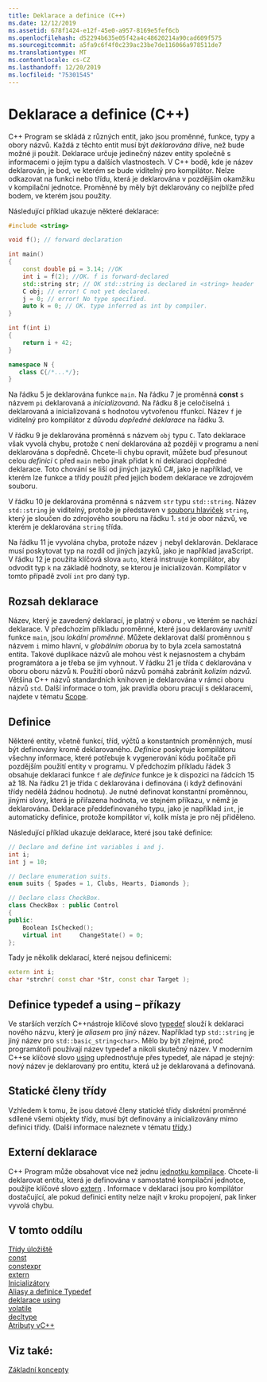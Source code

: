 ```yaml
---
title: Deklarace a definice (C++)
ms.date: 12/12/2019
ms.assetid: 678f1424-e12f-45e0-a957-8169e5fef6cb
ms.openlocfilehash: d52294b635e05f42a4c48620214a90cad609f575
ms.sourcegitcommit: a5fa9c6f4f0c239ac23be7de116066a978511de7
ms.translationtype: MT
ms.contentlocale: cs-CZ
ms.lasthandoff: 12/20/2019
ms.locfileid: "75301545"
---
```

# <a name="declarations-and-definitions-c"></a>Deklarace a definice (C++)

C++ Program se skládá z různých entit, jako jsou proměnné, funkce, typy a obory názvů. Každá z těchto entit musí být *deklarována* dříve, než bude možné ji použít. Deklarace určuje jedinečný název entity společně s informacemi o jejím typu a dalších vlastnostech. V C++ bodě, kde je název deklarován, je bod, ve kterém se bude viditelný pro kompilátor. Nelze odkazovat na funkci nebo třídu, která je deklarována v pozdějším okamžiku v kompilační jednotce. Proměnné by měly být deklarovány co nejblíže před bodem, ve kterém jsou použity.

Následující příklad ukazuje některé deklarace:

```cpp
#include <string>

void f(); // forward declaration

int main()
{
    const double pi = 3.14; //OK
    int i = f(2); //OK. f is forward-declared
    std::string str; // OK std::string is declared in <string> header
    C obj; // error! C not yet declared.
    j = 0; // error! No type specified.
    auto k = 0; // OK. type inferred as int by compiler.
}

int f(int i)
{
    return i + 42;
}

namespace N {
   class C{/*...*/};
}
```

Na řádku 5 je deklarována funkce `main`. Na řádku 7 je proměnná **const** s názvem `pi` deklarovaná a *inicializovaná*. Na řádku 8 je celočíselná `i` deklarovaná a inicializovaná s hodnotou vytvořenou `f`funkcí. Název `f` je viditelný pro kompilátor z důvodu *dopředné deklarace* na řádku 3. 

V řádku 9 je deklarována proměnná s názvem `obj` typu `C`. Tato deklarace však vyvolá chybu, protože `C` není deklarována až později v programu a není deklarována s dopředně. Chcete-li chybu opravit, můžete buď přesunout celou *definici* `C` před `main` nebo jinak přidat k ní deklaraci dopředné deklarace. Toto chování se liší od jiných jazyků C#, jako je například, ve kterém lze funkce a třídy použít před jejich bodem deklarace ve zdrojovém souboru. 

V řádku 10 je deklarována proměnná s názvem `str` typu `std::string`. Název `std::string` je viditelný, protože je představen v [souboru hlaviček](header-files-cpp.md) `string`, který je sloučen do zdrojového souboru na řádku 1. `std` je obor názvů, ve kterém je deklarována `string` třída.

Na řádku 11 je vyvolána chyba, protože název `j` nebyl deklarován. Deklarace musí poskytovat typ na rozdíl od jiných jazyků, jako je například javaScript. V řádku 12 je použita klíčová slova `auto`, která instruuje kompilátor, aby odvodit typ `k` na základě hodnoty, se kterou je inicializován. Kompilátor v tomto případě zvolí `int` pro daný typ.  

## <a name="declaration-scope"></a>Rozsah deklarace

Název, který je zavedený deklarací, je platný v *oboru* , ve kterém se nachází deklarace. V předchozím příkladu proměnné, které jsou deklarovány uvnitř funkce `main`, jsou *lokální proměnné*. Můžete deklarovat další proměnnou s názvem `i` mimo hlavní, v *globálním oboru*a by to byla zcela samostatná entita. Takové duplikace názvů ale mohou vést k nejasnostem a chybám programátora a je třeba se jim vyhnout. V řádku 21 je třída `C` deklarována v oboru oboru názvů `N`. Použití oborů názvů pomáhá zabránit *kolizím názvů*. Většina C++ názvů standardních knihoven je deklarována v rámci oboru názvů `std`. Další informace o tom, jak pravidla oboru pracují s deklaracemi, najdete v tématu [Scope](../cpp/scope-visual-cpp.md).

## <a name="definitions"></a>Definice

Některé entity, včetně funkcí, tříd, výčtů a konstantních proměnných, musí být definovány kromě deklarovaného. *Definice* poskytuje kompilátoru všechny informace, které potřebuje k vygenerování kódu počítače při pozdějším použití entity v programu. V předchozím příkladu řádek 3 obsahuje deklaraci funkce `f` ale *definice* funkce je k dispozici na řádcích 15 až 18. Na řádku 21 je třída `C` deklarována i definována (i když definování třídy nedělá žádnou hodnotu). Je nutné definovat konstantní proměnnou, jinými slovy, která je přiřazena hodnota, ve stejném příkazu, v němž je deklarována. Deklarace předdefinovaného typu, jako je například `int`, je automaticky definice, protože kompilátor ví, kolik místa je pro něj přiděleno.

Následující příklad ukazuje deklarace, které jsou také definice:

```cpp
// Declare and define int variables i and j.
int i;
int j = 10;

// Declare enumeration suits.
enum suits { Spades = 1, Clubs, Hearts, Diamonds };

// Declare class CheckBox.
class CheckBox : public Control
{
public:
    Boolean IsChecked();
    virtual int     ChangeState() = 0;
};
```

Tady je několik deklarací, které nejsou definicemi:

```cpp
extern int i;
char *strchr( const char *Str, const char Target );
```

## <a name="typedefs-and-using-statements"></a>Definice typedef a using – příkazy

Ve starších verzích C++nástroje klíčové slovo [typedef](aliases-and-typedefs-cpp.md) slouží k deklaraci nového názvu, který je *aliasem* pro jiný název. Například typ `std::string` je jiný název pro `std::basic_string<char>`. Mělo by být zřejmé, proč programátoři používají název typedef a nikoli skutečný název. V moderním C++se klíčové slovo [using](aliases-and-typedefs-cpp.md) upřednostňuje přes typedef, ale nápad je stejný: nový název je deklarovaný pro entitu, která už je deklarovaná a definovaná.

## <a name="static-class-members"></a>Statické členy třídy

Vzhledem k tomu, že jsou datové členy statické třídy diskrétní proměnné sdílené všemi objekty třídy, musí být definovány a inicializovány mimo definici třídy. (Další informace naleznete v tématu [třídy](../cpp/classes-and-structs-cpp.md).)

## <a name="extern-declarations"></a>Externí deklarace

C++ Program může obsahovat více než jednu [jednotku kompilace](header-files-cpp.md). Chcete-li deklarovat entitu, která je definována v samostatné kompilační jednotce, použijte klíčové slovo [extern](extern-cpp.md) . Informace v deklaraci jsou pro kompilátor dostačující, ale pokud definici entity nelze najít v kroku propojení, pak linker vyvolá chybu.

## <a name="in-this-section"></a>V tomto oddílu

[Třídy úložiště](storage-classes-cpp.md)<br/>
[const](const-cpp.md)<br/>
[constexpr](constexpr-cpp.md)<br/>
[extern](extern-cpp.md)<br/>
[Inicializátory](initializers.md)<br/>
[Aliasy a definice Typedef](aliases-and-typedefs-cpp.md)<br/>
[deklarace using](using-declaration.md)<br/>
[volatile](volatile-cpp.md)<br/>
[decltype](decltype-cpp.md)<br/>
[Atributy vC++](attributes.md)<br/>

## <a name="see-also"></a>Viz také:

[Základní koncepty](../cpp/basic-concepts-cpp.md)<br/>
